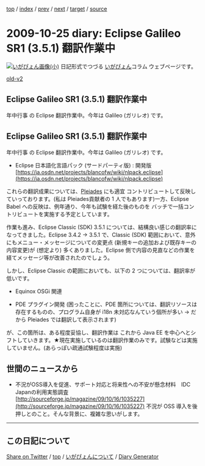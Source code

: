 [top](https://igapyon.github.io/diary/) 
 / [index](https://igapyon.github.io/diary/2009/index.html) 
 / [prev](https://igapyon.github.io/diary/2009/ig091023.html) 
 / [next](https://igapyon.github.io/diary/2009/ig091029.html) 
 / [target](https://igapyon.github.io/diary/2009/ig091025.html) 
 / [source](https://github.com/igapyon/diary/blob/gh-pages/2009/ig091025.html.src.md) 

2009-10-25 diary: Eclipse Galileo SR1 (3.5.1) 翻訳作業中
=====================================================================================================
[![いがぴょん画像(小)](https://igapyon.github.io/diary/images/iga200306s.jpg "いがぴょん")](https://igapyon.github.io/diary/memo/memoigapyon.html) 日記形式でつづる [いがぴょん](https://igapyon.github.io/diary/memo/memoigapyon.html)コラム ウェブページです。

[old-v2](ig091025-orig.html)

## Eclipse Galileo SR1 (3.5.1) 翻訳作業中

年中行事 の Eclipse 翻訳作業中。今年は Galileo (ガリレオ) です。


## Eclipse Galileo SR1 (3.5.1) 翻訳作業中

年中行事 の Eclipse 翻訳作業中。今年は Galileo (ガリレオ) です。

* Eclipse 日本語化言語パック (サードパーティ版) : 開発版
  [https://ja.osdn.net/projects/blancofw/wiki/nlpack.eclipse](https://ja.osdn.net/projects/blancofw/wiki/nlpack.eclipse)

これらの翻訳成果については、[Pleiades](http://mergedoc.sourceforge.jp/pleiades.html) にも適宜 コントリビュートして反映していっております。(私は Pleiades貢献者の 1 人でもあります)一方、Eclipse Babel への反映は、例年通り、今年も試験を経た後のものを バッチで一括コントリビュートを実施する予定としています。

作業も進み、Eclipse Classic (SDK) 3.5.1 については、結構良い感じの翻訳率になってきました。Eclipse 3.4.2
-> 3.5.1 で、Classic (SDK) 範囲において、意外にもメニュー・メッセージについての変更点 (新規キーの追加および既存キーの内容変更)が (想定より) 多くありました。Eclipse 側で内容の見直などの作業を経てメッセージ等が改善されたのでしょう。

しかし、Eclipse Classic の範囲においても、以下の 2 つについては、翻訳率が低いです。

* Equinox
  OSGi 関連
  
* PDE
  プラグイン開発 (困ったことに、PDE 箇所については、翻訳リソースは存在するものの、プログラム自身が i18n 未対応なんていう個所が多い
  → だから Pleiades では翻訳して表示されます)

が、この箇所は、ある程度妥協し、翻訳作業は これから Java EE を中心へとシフトしていきます。★現在実施しているのは翻訳作業のみです。試験などは実施していません。(あらっぽい疏通試験程度は実施)

## 世間のニュースから

* 不況がOSS導入を促進、サポート対応と将来性への不安が懸念材料　IDC Japanの利用実態調査
  [http://sourceforge.jp/magazine/09/10/16/1035227](http://sourceforge.jp/magazine/09/10/16/1035227)
  不況が OSS 導入を後押しとのこと。そんな背景に、複雑な思いがします。

----------------------------------------------------------------------------------------------------

## この日記について

[Share on Twitter](https://twitter.com/intent/tweet?hashtags=igapyon%2Cdiary%2C%E3%81%84%E3%81%8C%E3%81%B4%E3%82%87%E3%82%93&text=Eclipse+Galileo+SR1+%283.5.1%29+%E7%BF%BB%E8%A8%B3%E4%BD%9C%E6%A5%AD%E4%B8%AD&url=https%3A%2F%2Figapyon.github.io%2Fdiary%2F2009%2Fig091025.html) / [top](../index.html) / [いがぴょんについて](https://igapyon.github.io/diary/memo/memoigapyon.html) / [Diary Generator](https://github.com/igapyon/igapyonv3)
